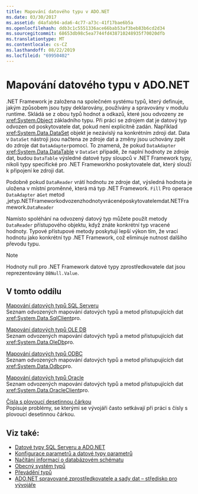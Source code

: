 ```yaml
---
title: Mapování datového typu v ADO.NET
ms.date: 03/30/2017
ms.assetid: d4afab94-ada6-4c77-a73c-41f17bae6b5a
ms.openlocfilehash: ddb3c1c5551336ace66bab53af3beb83b6cd2d34
ms.sourcegitcommit: 68653db98c5ea7744fd438710248935f70020dfb
ms.translationtype: MT
ms.contentlocale: cs-CZ
ms.lasthandoff: 08/22/2019
ms.locfileid: "69950402"
---
```

# <a name="data-type-mappings-in-adonet"></a>Mapování datového typu v ADO.NET
.NET Framework je založena na společném systému typů, který definuje, jakým způsobem jsou typy deklarovány, používány a spravovány v modulu runtime. Skládá se z obou typů hodnot a odkazů, které jsou odvozeny ze <xref:System.Object> základního typu. Při práci se zdrojem dat je datový typ odvozen od poskytovatele dat, pokud není explicitně zadán. Například <xref:System.Data.DataSet> objekt je nezávislý na konkrétním zdroji dat. Data v `DataSet` nástroji jsou načtena ze zdroje dat a změny jsou uchovány zpět do zdroje dat `DataAdapter`pomocí. To znamená, že pokud `DataAdapter` <xref:System.Data.DataTable> v `DataSet` případě, že naplní hodnoty ze zdroje dat, budou `DataTable` výsledné datové typy sloupců v .NET Framework typy, nikoli typy specifické pro .NET Frameworkho poskytovatele dat, který slouží k připojení ke zdroji dat.  
  
 Podobně pokud `DataReader` vrátí hodnotu ze zdroje dat, výsledná hodnota je uložena v místní proměnné, která má typ .NET Framework. `Fill` Pro operace `DataAdapter` a`Get` metod ,jetyp.NETFrameworkodvozenzhodnotyvrácenéposkytovatelemdat.NETFramework.`DataReader`  
  
 Namísto spoléhání na odvozený datový typ můžete použít metody `DataReader` přístupového objektu, když znáte konkrétní typ vracené hodnoty. Typové přístupové metody poskytují lepší výkon tím, že vrací hodnotu jako konkrétní typ .NET Framework, což eliminuje nutnost dalšího převodu typu.  
  
> [!NOTE]
> Hodnoty null pro .NET Framework datové typy zprostředkovatele dat jsou reprezentovány `DBNull.Value`.  
  
## <a name="in-this-section"></a>V tomto oddílu  
 [Mapování datových typů SQL Serveru](../../../../docs/framework/data/adonet/sql-server-data-type-mappings.md)  
 Seznam odvozených mapování datových typů a metod přistupujících dat <xref:System.Data.SqlClient>pro.  
  
 [Mapování datových typů OLE DB](../../../../docs/framework/data/adonet/ole-db-data-type-mappings.md)  
 Seznam odvozených mapování datových typů a metod přistupujících dat <xref:System.Data.OleDb>pro.  
  
 [Mapování datových typů ODBC](../../../../docs/framework/data/adonet/odbc-data-type-mappings.md)  
 Seznam odvozených mapování datových typů a metod přistupujících dat <xref:System.Data.Odbc>pro.  
  
 [Mapování datových typů Oracle](../../../../docs/framework/data/adonet/oracle-data-type-mappings.md)  
 Seznam odvozených mapování datových typů a metod přistupujících dat <xref:System.Data.OracleClient>pro.  
  
 [Čísla s plovoucí desetinnou čárkou](../../../../docs/framework/data/adonet/floating-point-numbers.md)  
 Popisuje problémy, se kterými se vývojáři často setkávají při práci s čísly s plovoucí desetinnou čárkou.  
  
## <a name="see-also"></a>Viz také:

- [Datové typy SQL Serveru a ADO.NET](../../../../docs/framework/data/adonet/sql/sql-server-data-types.md)
- [Konfigurace parametrů a datové typy parametrů](../../../../docs/framework/data/adonet/configuring-parameters-and-parameter-data-types.md)
- [Načítání informací o databázovém schématu](../../../../docs/framework/data/adonet/retrieving-database-schema-information.md)
- [Obecný systém typů](../../../standard/base-types/common-type-system.md)
- [Převádění typů](https://docs.microsoft.com/previous-versions/visualstudio/visual-studio-2008/t8s7t9bf(v=vs.90))
- [ADO.NET spravované zprostředkovatele a sady dat – středisko pro vývojáře](https://go.microsoft.com/fwlink/?LinkId=217917)
